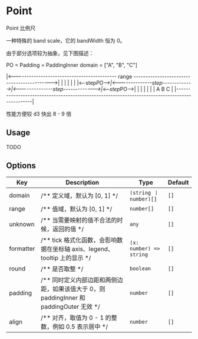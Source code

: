 # Point

Point 比例尺

一种特殊的 band scale，它的 bandWidth 恒为 0。

由于部分选项较为抽象，见下图描述：

PO = Padding = PaddingInner
domain =  ["A", "B", "C"]

|<------------------------------------------- range ------------------------------------------->|
|             |                                 |                                 |             |
|<--step*PO-->|<--------------step------------->|<--------------step------------->|<--step*PO-->|
|             |                                 |                                 |             |
|             A                                 B                                 C             |
|-----------------------------------------------------------------------------------------------|

性能方便较 d3 快出 8 - 9 倍

## Usage
TODO

## Options
| Key | Description | Type | Default|
| ----| ----------- | -----| -------|
| domain | /** 定义域，默认为 [0, 1] */ | <code>(string 丨 number)[]</code> | `[]` |
| range | /** 值域，默认为 [0, 1] */ | <code>number[]</code> | `[]` |
| unknown | /** 当需要映射的值不合法的时候，返回的值 */ | <code>any</code> | `[]` |
| formatter | /** tick 格式化函数，会影响数据在坐标轴 axis、legend、tooltip 上的显示 */ | <code>(x: number) => string</code> | `[]` |
| round | /** 是否取整 */ | <code>boolean</code> | `[]` |
| padding | /** 同时定义内部边距和两侧边距，如果该值大于 0，则 paddingInner 和 paddingOuter 无效 */ | <code>number</code> | `[]` |
| align | /** 对齐，取值为 0 - 1 的整数，例如 0.5 表示居中 */ | <code>number</code> | `[]` |